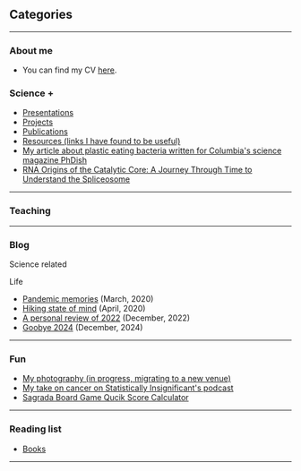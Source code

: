 ## Categories

---

### About me 
- You can find my CV [here](https://drive.google.com/file/d/1gIrJ4beW_pfd69vZmEHowDRdlwtu0oY9/view?usp=sharing).


### Science +

- [Presentations](Presentations.md)
- [Projects](Projects.md)
- [Publications](https://scholar.google.ca/citations?hl=en&user=q5Hzub8AAAAJ&view_op=list_works&gmla=AJsN-F7Ww91657WqQMFZkjErV-KoSTYNNChzOplXUi3FDtmZyf7dQ1ibSJ5NFxzzaXRYHr9iwfBH_eTovv9vnjfDvyCWcn0-Z97ViwNRuGLV8NsNWtAVHtI)
- [Resources (links I have found to be useful)](https://github.com/karini925/computational_intro/blob/main/resources.md)
- [My article about plastic eating bacteria written for Columbia's science magazine PhDish](http://www.phdish.com/blog/the-evolving-future-of-plastic-waste-1)
- [RNA Origins of the Catalytic Core: A Journey Through Time to Understand the Spliceosome](RNA_paper.md)

---

### Teaching 

---

### Blog 
Science related
<!-- 
- [From Linear Regression to Variational Inference](https://dramatic-napkin-b57.notion.site/Variational-inference-tutorial-03d7220759f14627989a8f7b8ad1b0ec) (Feb, 2024)
-->

Life 
- [Pandemic memories](https://medium.com/@lostanonym/life-as-we-knew-it-140a4c68d58a) (March, 2020)
- [Hiking state of mind](https://medium.com/@lostanonym/hiking-state-of-mind-59e13046ba4f?sk=6933c933f6402e42ad9d8f209abc7d13) (April, 2020)
- [A personal review of 2022](https://medium.com/@lostanonym/a-personal-review-of-2022-65c4dea2529f) (December, 2022)
- [Goobye 2024](https://medium.com/@lostanonym/goodbye-2024-29a0fc3164ae) (December, 2024)

---

### Fun 

- [My photography (in progress, migrating to a new venue)](photography.md)
- [My take on cancer on Statistically Insignificant's podcast](https://bioeconometrician.github.io/sipod_karin/)
- [Sagrada Board Game Qucik Score Calculator](https://karini925.github.io/Sagrada-Score-Calculator/)

---

### Reading list 

- [Books](https://www.goodreads.com/user/show/128238315-karina-isaev)

---
